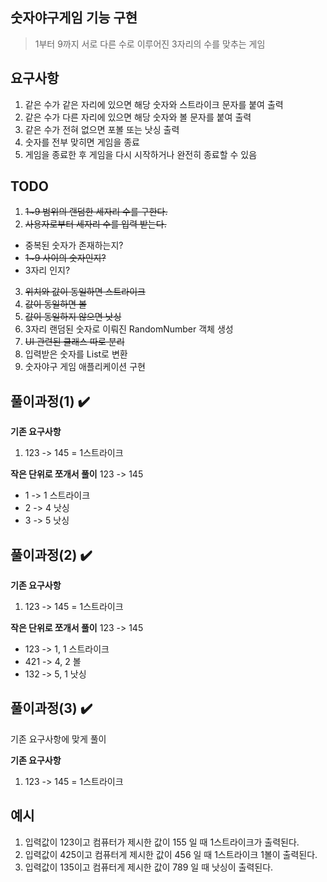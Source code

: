 ## 숫자야구게임 기능 구현
> 1부터 9까지 서로 다른 수로 이루어진 3자리의 수를 맞추는 게임

## 요구사항
1. 같은 수가 같은 자리에 있으면 해당 숫자와 스트라이크 문자를 붙여 출력 
2. 같은 수가 다른 자리에 있으면 해당 숫자와 볼 문자를 붙여 출력
3. 같은 수가 전혀 없으면 포볼 또는 낫싱 출력
4. 숫자를 전부 맞히면 게임을 종료
5. 게임을 종료한 후 게임을 다시 시작하거나 완전히 종료할 수 있음

## TODO 
1. ~~1~9 범위의 랜덤한 세자리 수를 구한다.~~
2. ~~사용자로부터 세자리 수를 입력 받는다.~~
  - 중복된 숫자가 존재하는지?
  - ~~1~9 사이의 숫자인지?~~
  - 3자리 인지?
3. ~~위치와 값이 동일하면 스트라이크~~
4. ~~값이 동일하면 볼~~
5. ~~값이 동일하지 않으면 낫싱~~
6. 3자리 랜덤된 숫자로 이뤄진 RandomNumber 객체 생성
7. ~~UI 관련된 클래스 따로 분리~~
8. 입력받은 숫자를 List<Integer>로 변환
9. 숫자야구 게임 애플리케이션 구현

## 풀이과정(1) ✔️

**기존 요구사항**
1. 123 -> 145 = 1스트라이크

**작은 단위로 쪼개서 풀이**
123 -> 145
  - 1 -> 1 스트라이크
  - 2 -> 4 낫싱
  - 3 -> 5 낫싱


## 풀이과정(2) ✔️

**기존 요구사항**
1. 123 -> 145 = 1스트라이크

**작은 단위로 쪼개서 풀이**
123 -> 145
  - 123 -> 1, 1 스트라이크
  - 421 -> 4, 2 볼 
  - 132 -> 5, 1 낫싱

## 풀이과정(3) ✔️
기존 요구사항에 맞게 풀이

**기존 요구사항**
1. 123 -> 145 = 1스트라이크




## 예시
1. 입력값이 123이고 컴퓨터가 제시한 값이 155 일 때 1스트라이크가 출력된다.
2. 입력값이 425이고 컴퓨터게 제시한 값이 456 일 때 1스트라이크 1볼이 출력된다.
3. 입력값이 135이고 컴퓨터게 제시한 값이 789 일 때 낫싱이 출력된다.
